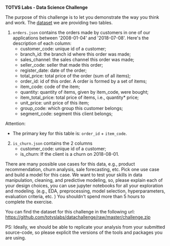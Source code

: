 <b>TOTVS Labs - Data Science Challenge</b>

The purpose of this challenge is to let you demonstrate the way you think and work. The [dataset](https://github.com/totvslabs/datachallenge/raw/master/challenge.zip) we are providing two tables. 
1. `orders.json` contains the orders made by customers in one of our applications between '2008-01-04' and '2018-07-08'. Here's the description of each column:
    * customer_code: unique id of a customer;
    * branch_id: the branch id where this order was made;
    * sales_channel: the sales channel this order was made;
    * seller_code: seller that made this order;
    * register_date: date of the order;
    * total_price: total price of the order (sum of all items);
    * order_id: id of this order. A order is formed by a set of items;
    * item_code: code of the item;
    * quantity: quantity of items, given by item_code, were bought;
    * item_total_price: total price of items, i.e., quantity* price;
    * unit_price: unit price of this item;
    * group_code: which group this customer belongs;
    * segment_code: segment this client belongs;

Attention:
- The primary key for this table is: `order_id` + `item_code`.

2. `is_churn.json` contains the 2 columns
    * customer_code: unique id of a customer;
    * is_churn: If the client is a churn on 2018-08-01.  
    
    
There are many possible use cases for this data, e.g., product recommendation, churn analysis, sale forecasting, etc.  Pick one use case and build a model for this case. We want to test your skills in data manipulation, cleaning, and predictive modeling, so, please explain each of your design choices, you can use jupyter notebooks for all your exploration and modeling. (e.g., EDA, preprocessing, model selection, hyperparameters, evaluation criteria, etc. )
You shouldn't spend more than 5 hours to complete the exercise.

You can find the dataset for this challenge in the following url:
https://github.com/totvslabs/datachallenge/raw/master/challenge.zip

PS: Ideally, we should be able to replicate your analysis from your submitted source-code, so please explicit the versions of the tools and packages you are using.

